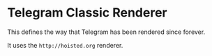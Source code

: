 # Telegram Classic Renderer

This defines the way that Telegram has been rendered since forever.

It uses the `http://hoisted.org` renderer.

